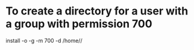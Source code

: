 # To create a directory for a user with a group with permission 700
install -o <username> -g <groupname> -m 700 -d /home/<username>/<directoryname>
